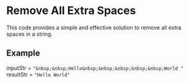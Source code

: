 # Remove All Extra Spaces
This code provides a simple and effective solution to remove all extra spaces in a string.

## Example
inputStr = `"&nbsp;&nbsp;Hello&nbsp;&nbsp;&nbsp;&nbsp;&nbsp;World "`  
resultStr = `"Hello World"`